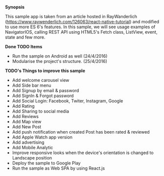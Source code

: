 **Synopsis**

This sample app is taken from an article hosted in RayWanderlich (https://www.raywenderlich.com/126063/react-native-tutorial) and modified to use more ES 6's features. In this sample, we will see usage examples of NavigatorIOS, calling REST API using HTML5's Fetch class, ListView, event, state and few more.

**Done TODO Items**
- Run the sample on Android as well (24/4/2016)
- Modularise the project's structure. (25/4/2016)

**TODO's Things to improve this sample**
- Add welcome carousel view
- Add Side bar menu
- Add Signup by email & password
- Add SignIn & Forgot password
- Add Social Login: Facebook, Twiter, Instagram, Google
- Add Rating
- Add Sharing to social media
- Add Reviews
- Add Map view
- Add New Post
- Add push notification when created Post has been rated & reviewed
- Add Apple Watch app version
- Add advertising
- Add Mobile Analytic
- Improve responsive looks when the device's orientation is changed to Landscape position
- Deploy the sample to Google Play
- Run the sample as Web SPA by using React.js